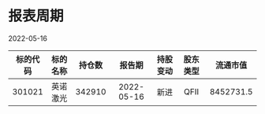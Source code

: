 # 报表周期 

2022-05-16

| 标的代码 | 标的名称 | 持仓数 | 报告期 | 持股变动 | 股东类型 | 流通市值 |
|:--:|:--:|:--:|:--:|:--:|:--:|:--:|
|301021|英诺激光|342910|2022-05-16|新进|QFII|8452731.5|